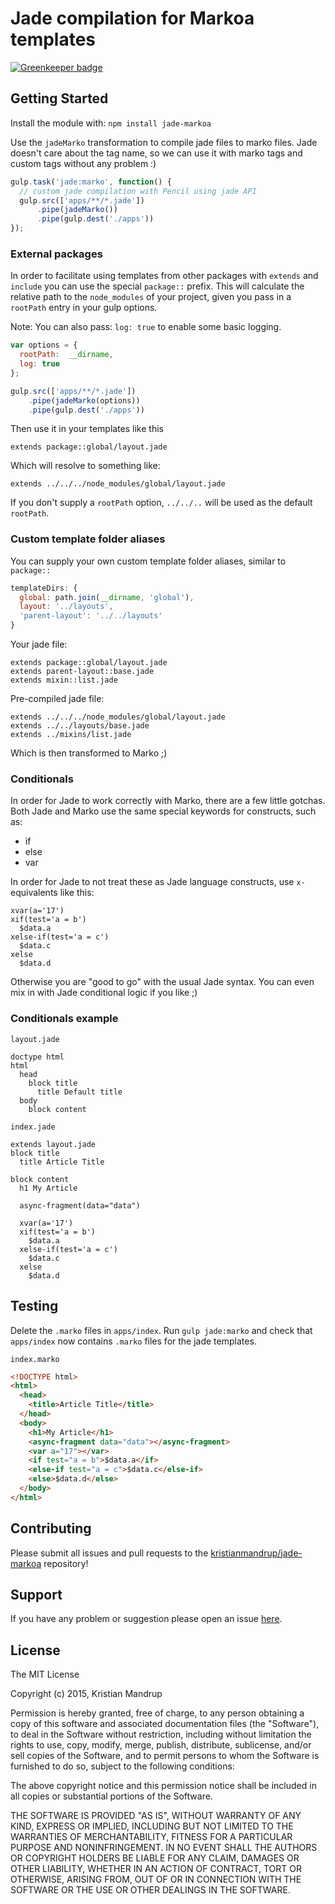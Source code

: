 Jade compilation for Markoa templates
=====================================

[![Greenkeeper badge](https://badges.greenkeeper.io/kristianmandrup/jade-marko.svg)](https://greenkeeper.io/)

Getting Started
---------------

Install the module with: `npm install jade-markoa`

Use the `jadeMarko` transformation to compile jade files to marko files. Jade doesn't care about the tag name, so we can use it with marko tags and custom tags without any problem :)

```javascript
gulp.task('jade:marko', function() {
  // custom jade compilation with Pencil using jade API
  gulp.src(['apps/**/*.jade'])
      .pipe(jadeMarko())
      .pipe(gulp.dest('./apps'))
});
```

### External packages

In order to facilitate using templates from other packages with `extends` and `include` you can use the special `package::` prefix. This will calculate the relative path to the `node_modules` of your project, given you pass in a `rootPath` entry in your gulp options.

Note: You can also pass: `log: true` to enable some basic logging.

```js
var options = {
  rootPath:  __dirname,
  log: true
};

gulp.src(['apps/**/*.jade'])
    .pipe(jadeMarko(options))
    .pipe(gulp.dest('./apps'))
```

Then use it in your templates like this

```jade
extends package::global/layout.jade
```

Which will resolve to something like:

`extends ../../../node_modules/global/layout.jade`

If you don't supply a `rootPath` option, `../../..` will be used as the default `rootPath`.

### Custom template folder aliases

You can supply your own custom template folder aliases, similar to `package::`

```js
templateDirs: {
  global: path.join(__dirname, 'global'),
  layout: '../layouts',
  'parent-layout': '../../layouts'
}
```

Your jade file:

```jade
extends package::global/layout.jade
extends parent-layout::base.jade
extends mixin::list.jade
```

Pre-compiled jade file:

```jade
extends ../../../node_modules/global/layout.jade
extends ../../layouts/base.jade
extends ../mixins/list.jade
```

Which is then transformed to Marko ;)

### Conditionals

In order for Jade to work correctly with Marko, there are a few little gotchas. Both Jade and Marko use the same special keywords for constructs, such as:

-	if
-	else
-	var

In order for Jade to not treat these as Jade language constructs, use `x-` equivalents like this:

```jade
xvar(a='17')
xif(test='a = b')
  $data.a
xelse-if(test='a = c')
  $data.c
xelse
  $data.d
```

Otherwise you are "good to go" with the usual Jade syntax. You can even mix in with Jade conditional logic if you like ;)

### Conditionals example

`layout.jade`

```jade
doctype html
html
  head
    block title
      title Default title
  body
    block content
```

`index.jade`

```jade
extends layout.jade
block title
  title Article Title

block content
  h1 My Article

  async-fragment(data="data")

  xvar(a='17')
  xif(test='a = b')
    $data.a
  xelse-if(test='a = c')
    $data.c
  xelse
    $data.d
```

Testing
-------

Delete the `.marko` files in `apps/index`. Run `gulp jade:marko` and check that `apps/index` now contains `.marko` files for the jade templates.

`index.marko`

```html
<!DOCTYPE html>
<html>
  <head>
    <title>Article Title</title>
  </head>
  <body>
    <h1>My Article</h1>
    <async-fragment data="data"></async-fragment>
    <var a="17"></var>
    <if test="a = b">$data.a</if>
    <else-if test="a = c">$data.c</else-if>
    <else>$data.d</else>
  </body>
</html>
```

Contributing
------------

Please submit all issues and pull requests to the [kristianmandrup/jade-markoa](https://github.com/kristianmandrup/jade-markoa) repository!

Support
-------

If you have any problem or suggestion please open an issue [here](https://github.com/kristianmandrup/jade-markoa/issues).

License
-------

The MIT License

Copyright (c) 2015, Kristian Mandrup

Permission is hereby granted, free of charge, to any person obtaining a copy of this software and associated documentation files (the "Software"), to deal in the Software without restriction, including without limitation the rights to use, copy, modify, merge, publish, distribute, sublicense, and/or sell copies of the Software, and to permit persons to whom the Software is furnished to do so, subject to the following conditions:

The above copyright notice and this permission notice shall be included in all copies or substantial portions of the Software.

THE SOFTWARE IS PROVIDED "AS IS", WITHOUT WARRANTY OF ANY KIND, EXPRESS OR IMPLIED, INCLUDING BUT NOT LIMITED TO THE WARRANTIES OF MERCHANTABILITY, FITNESS FOR A PARTICULAR PURPOSE AND NONINFRINGEMENT. IN NO EVENT SHALL THE AUTHORS OR COPYRIGHT HOLDERS BE LIABLE FOR ANY CLAIM, DAMAGES OR OTHER LIABILITY, WHETHER IN AN ACTION OF CONTRACT, TORT OR OTHERWISE, ARISING FROM, OUT OF OR IN CONNECTION WITH THE SOFTWARE OR THE USE OR OTHER DEALINGS IN THE SOFTWARE.
